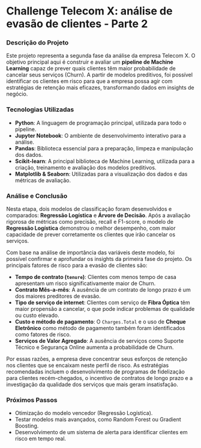 # Challenge Telecom X: análise de evasão de clientes - Parte 2

### **Descrição do Projeto**

Este projeto representa a segunda fase da análise da empresa Telecom X. O objetivo principal aqui é construir e avaliar um **pipeline de Machine Learning** capaz de prever quais clientes têm maior probabilidade de cancelar seus serviços (Churn). A partir de modelos preditivos, foi possível identificar os clientes em risco para que a empresa possa agir com estratégias de retenção mais eficazes, transformando dados em insights de negócio.

### **Tecnologias Utilizadas**

* **Python**: A linguagem de programação principal, utilizada para todo o pipeline.
* **Jupyter Notebook**: O ambiente de desenvolvimento interativo para a análise.
* **Pandas**: Biblioteca essencial para a preparação, limpeza e manipulação dos dados.
* **Scikit-learn**: A principal biblioteca de Machine Learning, utilizada para a criação, treinamento e avaliação dos modelos preditivos.
* **Matplotlib & Seaborn**: Utilizadas para a visualização dos dados e das métricas de avaliação.

### **Análise e Conclusão**

Nesta etapa, dois modelos de classificação foram desenvolvidos e comparados: **Regressão Logística** e **Árvore de Decisão**. Após a avaliação rigorosa de métricas como precisão, recall e F1-score, o modelo de **Regressão Logística** demonstrou o melhor desempenho, com maior capacidade de prever corretamente os clientes que irão cancelar os serviços.

Com base na análise de importância das variáveis deste modelo, foi possível confirmar e aprofundar os insights da primeira fase do projeto. Os principais fatores de risco para a evasão de clientes são:

* **Tempo de contrato (`tenure`)**: Clientes com menos tempo de casa apresentam um risco significativamente maior de Churn.
* **Contrato Mês-a-mês**: A ausência de um contrato de longo prazo é um dos maiores preditores de evasão.
* **Tipo de serviço de internet**: Clientes com serviço de **Fibra Óptica** têm maior propensão a cancelar, o que pode indicar problemas de qualidade ou custo elevado.
* **Custo e método de pagamento**: O `Charges.Total` e o uso de **Cheque Eletrônico** como método de pagamento também foram identificados como fatores de risco.
* **Serviços de Valor Agregado**: A ausência de serviços como Suporte Técnico e Segurança Online aumenta a probabilidade de Churn.

Por essas razões, a empresa deve concentrar seus esforços de retenção nos clientes que se encaixam neste perfil de risco. As estratégias recomendadas incluem o desenvolvimento de programas de fidelização para clientes recém-chegados, o incentivo de contratos de longo prazo e a investigação da qualidade dos serviços que mais geram insatisfação.

### **Próximos Passos**

* Otimização do modelo vencedor (Regressão Logística).
* Testar modelos mais avançados, como Random Forest ou Gradient Boosting.
* Desenvolvimento de um sistema de alerta para identificar clientes em risco em tempo real.